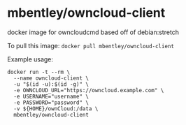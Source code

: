 mbentley/owncloud-client
========================

docker image for owncloudcmd
based off of debian:stretch

To pull this image:
`docker pull mbentley/owncloud-client`

Example usage:
```
docker run -t --rm \
  --name owncloud-client \
  -u "$(id -u):$(id -g)" \
  -e OWNCLOUD_URL="https://owncloud.example.com" \
  -e USERNAME="username" \
  -e PASSWORD="password" \
  -v ${HOME}/ownCloud:/data \
  mbentley/owncloud-client
```
